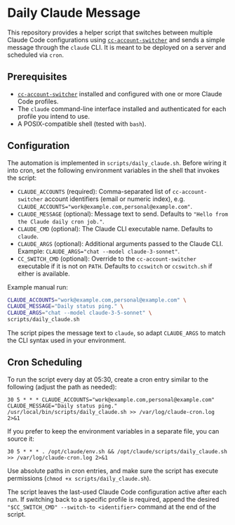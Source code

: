 # Daily Claude Message

This repository provides a helper script that switches between multiple Claude Code configurations using [`cc-account-switcher`](https://github.com/ming86/cc-account-switcher) and sends a simple message through the `claude` CLI. It is meant to be deployed on a server and scheduled via `cron`.

## Prerequisites

- [`cc-account-switcher`](https://github.com/ming86/cc-account-switcher) installed and configured with one or more Claude Code profiles.
- The `claude` command-line interface installed and authenticated for each profile you intend to use.
- A POSIX-compatible shell (tested with `bash`).

## Configuration

The automation is implemented in `scripts/daily_claude.sh`. Before wiring it into cron, set the following environment variables in the shell that invokes the script:

- `CLAUDE_ACCOUNTS` (required): Comma-separated list of `cc-account-switcher` account identifiers (email or numeric index), e.g. `CLAUDE_ACCOUNTS="work@example.com,personal@example.com"`.
- `CLAUDE_MESSAGE` (optional): Message text to send. Defaults to `"Hello from the Claude daily cron job."`.
- `CLAUDE_CMD` (optional): The Claude CLI executable name. Defaults to `claude`.
- `CLAUDE_ARGS` (optional): Additional arguments passed to the Claude CLI. Example: `CLAUDE_ARGS="chat --model claude-3-sonnet"`.
- `CC_SWITCH_CMD` (optional): Override to the `cc-account-switcher` executable if it is not on `PATH`. Defaults to `ccswitch` or `ccswitch.sh` if either is available.

Example manual run:

```bash
CLAUDE_ACCOUNTS="work@example.com,personal@example.com" \
CLAUDE_MESSAGE="Daily status ping." \
CLAUDE_ARGS="chat --model claude-3-5-sonnet" \
scripts/daily_claude.sh
```

The script pipes the message text to `claude`, so adapt `CLAUDE_ARGS` to match the CLI syntax used in your environment.

## Cron Scheduling

To run the script every day at 05:30, create a cron entry similar to the following (adjust the path as needed):

```
30 5 * * * CLAUDE_ACCOUNTS="work@example.com,personal@example.com" CLAUDE_MESSAGE="Daily status ping." /usr/local/bin/scripts/daily_claude.sh >> /var/log/claude-cron.log 2>&1
```

If you prefer to keep the environment variables in a separate file, you can source it:

```
30 5 * * * . /opt/claude/env.sh && /opt/claude/scripts/daily_claude.sh >> /var/log/claude-cron.log 2>&1
```

Use absolute paths in cron entries, and make sure the script has execute permissions (`chmod +x scripts/daily_claude.sh`).

The script leaves the last-used Claude Code configuration active after each run. If switching back to a specific profile is required, append the desired `"$CC_SWITCH_CMD" --switch-to <identifier>` command at the end of the script.
